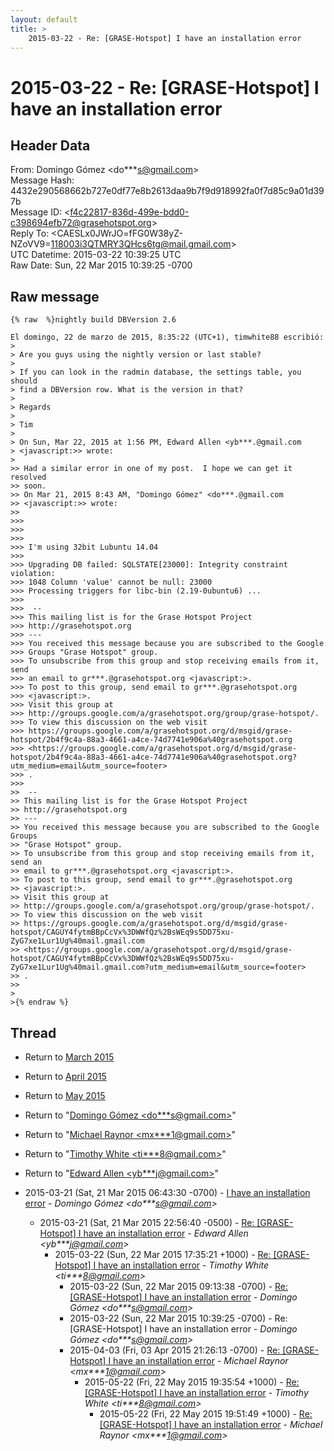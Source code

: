 ```yaml
---
layout: default
title: >
    2015-03-22 - Re: [GRASE-Hotspot] I have an installation error
---
```


# 2015-03-22 - Re: [GRASE-Hotspot] I have an installation error

## Header Data

From: Domingo Gómez \<do***s@gmail.com\><br>
Message Hash: 4432e290568662b727e0df77e8b2613daa9b7f9d918992fa0f7d85c9a01d397b<br>
Message ID: \<f4c22817-836d-499e-bdd0-c398694efb72@grasehotspot.org\><br>
Reply To: \<CAESLx0JWrJO=fFG0W38yZ-NZoVV9=118003i3QTMRY3QHcs6tg@mail.gmail.com\><br>
UTC Datetime: 2015-03-22 10:39:25 UTC<br>
Raw Date: Sun, 22 Mar 2015 10:39:25 -0700<br>

## Raw message

```
{% raw  %}nightly build DBVersion 2.6

El domingo, 22 de marzo de 2015, 8:35:22 (UTC+1), timwhite88 escribió:
>
> Are you guys using the nightly version or last stable?
>
> If you can look in the radmin database, the settings table, you should 
> find a DBVersion row. What is the version in that?
>
> Regards
>
> Tim
>
> On Sun, Mar 22, 2015 at 1:56 PM, Edward Allen <yb***.@gmail.com 
> <javascript:>> wrote:
>
>> Had a similar error in one of my post.  I hope we can get it resolved 
>> soon. 
>> On Mar 21, 2015 8:43 AM, "Domingo Gómez" <do***.@gmail.com 
>> <javascript:>> wrote:
>>
>>>
>>>
>>>
>>> I'm using 32bit Lubuntu 14.04
>>>
>>> Upgrading DB failed: SQLSTATE[23000]: Integrity constraint violation: 
>>> 1048 Column 'value' cannot be null: 23000
>>> Processing triggers for libc-bin (2.19-0ubuntu6) ...
>>>
>>>  -- 
>>> This mailing list is for the Grase Hotspot Project 
>>> http://grasehotspot.org
>>> --- 
>>> You received this message because you are subscribed to the Google 
>>> Groups "Grase Hotspot" group.
>>> To unsubscribe from this group and stop receiving emails from it, send 
>>> an email to gr***.@grasehotspot.org <javascript:>.
>>> To post to this group, send email to gr***.@grasehotspot.org 
>>> <javascript:>.
>>> Visit this group at 
>>> http://groups.google.com/a/grasehotspot.org/group/grase-hotspot/.
>>> To view this discussion on the web visit 
>>> https://groups.google.com/a/grasehotspot.org/d/msgid/grase-hotspot/2b4f9c4a-88a3-4661-a4ce-74d7741e906a%40grasehotspot.org 
>>> <https://groups.google.com/a/grasehotspot.org/d/msgid/grase-hotspot/2b4f9c4a-88a3-4661-a4ce-74d7741e906a%40grasehotspot.org?utm_medium=email&utm_source=footer>
>>> .
>>>
>>  -- 
>> This mailing list is for the Grase Hotspot Project 
>> http://grasehotspot.org
>> --- 
>> You received this message because you are subscribed to the Google Groups 
>> "Grase Hotspot" group.
>> To unsubscribe from this group and stop receiving emails from it, send an 
>> email to gr***.@grasehotspot.org <javascript:>.
>> To post to this group, send email to gr***.@grasehotspot.org 
>> <javascript:>.
>> Visit this group at 
>> http://groups.google.com/a/grasehotspot.org/group/grase-hotspot/.
>> To view this discussion on the web visit 
>> https://groups.google.com/a/grasehotspot.org/d/msgid/grase-hotspot/CAGUY4fytmBBpCcVx%3DWWfQz%2BsWEq9s5DD75xu-ZyG7xe1Lur1Ug%40mail.gmail.com 
>> <https://groups.google.com/a/grasehotspot.org/d/msgid/grase-hotspot/CAGUY4fytmBBpCcVx%3DWWfQz%2BsWEq9s5DD75xu-ZyG7xe1Lur1Ug%40mail.gmail.com?utm_medium=email&utm_source=footer>
>> .
>>
>
>{% endraw %}
```

## Thread

+ Return to [March 2015](/archive/2015/03)
+ Return to [April 2015](/archive/2015/04)
+ Return to [May 2015](/archive/2015/05)

+ Return to "[Domingo Gómez <do***s<span>@</span>gmail.com>](/authors/do___s_at_gmail_com)"
+ Return to "[Michael Raynor <mx***1<span>@</span>gmail.com>](/authors/mx___1_at_gmail_com)"
+ Return to "[Timothy White <ti***8<span>@</span>gmail.com>](/authors/ti___8_at_gmail_com)"
+ Return to "[Edward Allen <yb***j<span>@</span>gmail.com>](/authors/yb___j_at_gmail_com)"

+ 2015-03-21 (Sat, 21 Mar 2015 06:43:30 -0700) - [I have an installation error](/archive/2015/03/934a7a35bc16279c851f5f0df89cf0b2c727e3c5a41d1c72f5337ab5a1c47fd3) - _Domingo Gómez \<do***s@gmail.com\>_
  + 2015-03-21 (Sat, 21 Mar 2015 22:56:40 -0500) - [Re: [GRASE-Hotspot] I have an installation error](/archive/2015/03/30f4885a99cdebc645c4c1397a35d40e25df6a9212bb50df75245e52ecf28cfc) - _Edward Allen \<yb***j@gmail.com\>_
    + 2015-03-22 (Sun, 22 Mar 2015 17:35:21 +1000) - [Re: [GRASE-Hotspot] I have an installation error](/archive/2015/03/4ec4874bc5a2fe94335976290f8886552238e218625397efc7efc24620ff7b17) - _Timothy White \<ti***8@gmail.com\>_
      + 2015-03-22 (Sun, 22 Mar 2015 09:13:38 -0700) - [Re: [GRASE-Hotspot] I have an installation error](/archive/2015/03/134c602b2858a1797f53f351a5885ceaa439ca5d5796cddd1d33e27bed122ffe) - _Domingo Gómez \<do***s@gmail.com\>_
      + 2015-03-22 (Sun, 22 Mar 2015 10:39:25 -0700) - Re: [GRASE-Hotspot] I have an installation error - _Domingo Gómez \<do***s@gmail.com\>_
      + 2015-04-03 (Fri, 03 Apr 2015 21:26:13 -0700) - [Re: [GRASE-Hotspot] I have an installation error](/archive/2015/04/e6778df0084d385b89216bd7a9cefc0fb0736c37063f0de79456c9e7d17605e0) - _Michael Raynor \<mx***1@gmail.com\>_
        + 2015-05-22 (Fri, 22 May 2015 19:35:54 +1000) - [Re: [GRASE-Hotspot] I have an installation error](/archive/2015/05/e5eba7390dcb3548dc3826c5e81806527e681800d6643820ff7528b470142a1c) - _Timothy White \<ti***8@gmail.com\>_
          + 2015-05-22 (Fri, 22 May 2015 19:51:49 +1000) - [Re: [GRASE-Hotspot] I have an installation error](/archive/2015/05/780225afc9378adcd207096a5800fbb11238828006c5cf043a9ab3a9409dccff) - _Michael Raynor \<mx***1@gmail.com\>_

